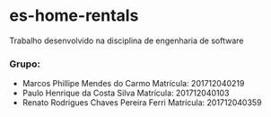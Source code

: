 # es-home-rentals
Trabalho desenvolvido na disciplina de engenharia de software

### Grupo:

- Marcos Phillipe Mendes do Carmo Matrícula: 201712040219
- Paulo Henrique da Costa Silva Matrícula: 201712040103
- Renato Rodrigues Chaves Pereira Ferri Matrícula: 201712040359
